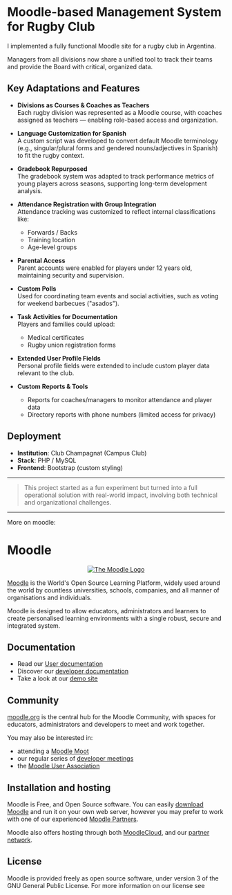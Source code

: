 # Moodle-based Management System for Rugby Club

I implemented a fully functional Moodle site for a rugby club in Argentina.

Managers from all divisions now share a unified tool to track their teams and provide the Board with critical, organized data.

## Key Adaptations and Features

- **Divisions as Courses & Coaches as Teachers**  
  Each rugby division was represented as a Moodle course, with coaches assigned as teachers — enabling role-based access and organization.

- **Language Customization for Spanish**  
  A custom script was developed to convert default Moodle terminology (e.g., singular/plural forms and gendered nouns/adjectives in Spanish) to fit the rugby context.

- **Gradebook Repurposed**  
  The gradebook system was adapted to track performance metrics of young players across seasons, supporting long-term development analysis.

- **Attendance Registration with Group Integration**  
  Attendance tracking was customized to reflect internal classifications like:
  - Forwards / Backs  
  - Training location  
  - Age-level groups

- **Parental Access**  
  Parent accounts were enabled for players under 12 years old, maintaining security and supervision.

- **Custom Polls**  
  Used for coordinating team events and social activities, such as voting for weekend barbecues ("asados").

- **Task Activities for Documentation**  
  Players and families could upload:
  - Medical certificates  
  - Rugby union registration forms

- **Extended User Profile Fields**  
  Personal profile fields were extended to include custom player data relevant to the club.

- **Custom Reports & Tools**
  - Reports for coaches/managers to monitor attendance and player data  
  - Directory reports with phone numbers (limited access for privacy)

## Deployment

- **Institution**: Club Champagnat (Campus Club)  
- **Stack**: PHP / MySQL  
- **Frontend**: Bootstrap (custom styling)

---

> This project started as a fun experiment but turned into a full operational solution with real-world impact, involving both technical and organizational challenges.



<hr>
More on moodle:

# Moodle

<p align="center"><a href="https://moodle.org" target="_blank" title="Moodle Website">
  <img src="https://raw.githubusercontent.com/moodle/moodle/main/.github/moodlelogo.svg" alt="The Moodle Logo">
</a></p>

[Moodle][1] is the World's Open Source Learning Platform, widely used around the world by countless universities, schools, companies, and all manner of organisations and individuals.

Moodle is designed to allow educators, administrators and learners to create personalised learning environments with a single robust, secure and integrated system.

## Documentation

- Read our [User documentation][3]
- Discover our [developer documentation][5]
- Take a look at our [demo site][4]

## Community

[moodle.org][1] is the central hub for the Moodle Community, with spaces for educators, administrators and developers to meet and work together.

You may also be interested in:

- attending a [Moodle Moot][6]
- our regular series of [developer meetings][7]
- the [Moodle User Association][8]

## Installation and hosting

Moodle is Free, and Open Source software. You can easily [download Moodle][9] and run it on your own web server, however you may prefer to work with one of our experienced [Moodle Partners][10].

Moodle also offers hosting through both [MoodleCloud][11], and our [partner network][10].

## License

Moodle is provided freely as open source software, under version 3 of the GNU General Public License. For more information on our license see

[1]: https://moodle.org
[2]: https://moodle.com
[3]: https://docs.moodle.org/
[4]: https://sandbox.moodledemo.net/
[5]: https://moodledev.io
[6]: https://moodle.com/events/mootglobal/
[7]: https://moodledev.io/general/community/meetings
[8]: https://moodleassociation.org/
[9]: https://download.moodle.org
[10]: https://moodle.com/partners
[11]: https://moodle.com/cloud
[12]: https://moodledev.io/general/license
